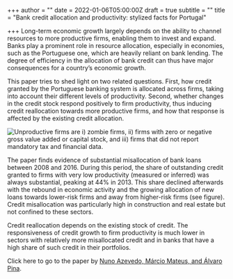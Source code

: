 +++
author = ""
date = 2022-01-06T05:00:00Z
draft = true
subtitle = ""
title = "Bank credit allocation and productivity: stylized facts for Portugal"

+++
Long-term economic growth largely depends on the ability to channel resources to more productive firms, enabling them to invest and expand. Banks play a prominent role in resource allocation, especially in economies, such as the Portuguese one, which are heavily reliant on bank lending. The degree of efficiency in the allocation of bank credit can thus have major consequences for a country’s economic growth.

This paper tries to shed light on two related questions. First, how credit granted by the Portuguese banking system is allocated across firms, taking into account their different levels of productivity. Second, whether changes in the credit stock respond positively to firm productivity, thus inducing credit reallocation towards more productive firms, and how that response is affected by the existing credit allocation.

![](/v1641494164/research_report/Screen_Shot_2022-01-06_at_1.35.41_PM_ezlrox.png "Unproductive firms are i) zombie firms, ii) firms with zero or negative gross value added or capital stock, and iii) firms that did not report mandatory tax and financial data.")

The paper finds evidence of substantial misallocation of bank loans between 2008 and 2016. During this period, the share of outstanding credit granted to firms with very low productivity (measured or inferred) was always substantial, peaking at 44% in 2013. This share declined afterwards with the rebound in economic activity and the growing allocation of new loans towards lower-risk firms and away from higher-risk firms (see figure). Credit misallocation was particularly high in construction and real estate but not confined to these sectors.

Credit reallocation depends on the existing stock of credit. The responsiveness of credit growth to firm productivity is much lower in sectors with relatively more misallocated credit and in banks that have a high share of such credit in their portfolios.

Click here to go to the paper by [Nuno Azevedo, Márcio Mateus, and Álvaro Pina](https://www.emerald.com/insight/content/doi/10.1108/SEF-08-2020-0312/full/html).